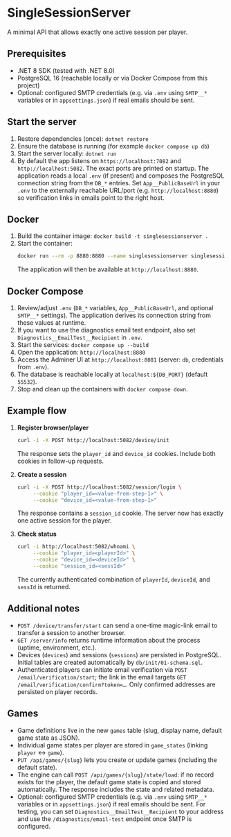 # SingleSessionServer

A minimal API that allows exactly one active session per player.

## Prerequisites

- .NET 8 SDK (tested with .NET 8.0)
- PostgreSQL 16 (reachable locally or via Docker Compose from this project)
- Optional: configured SMTP credentials (e.g. via `.env` using `SMTP__*` variables or in `appsettings.json`) if real emails should be sent.

## Start the server

1. Restore dependencies (once): `dotnet restore`
2. Ensure the database is running (for example `docker compose up db`)
3. Start the server locally: `dotnet run`
4. By default the app listens on `https://localhost:7082` and `http://localhost:5082`. The exact ports are printed on startup.
   The application reads a local `.env` (if present) and composes the PostgreSQL connection string from the `DB_*` entries.
   Set `App__PublicBaseUrl` in your `.env` to the externally reachable URL/port (e.g. `http://localhost:8880`) so verification links in emails point to the right host.

## Docker

1. Build the container image: `docker build -t singlesessionserver .`
2. Start the container:
   ```bash
   docker run --rm -p 8880:8880 --name singlesessionserver singlesessionserver
   ```
   The application will then be available at `http://localhost:8880`.

## Docker Compose

1. Review/adjust `.env` (`DB_*` variables, `App__PublicBaseUrl`, and optional `SMTP__*` settings). The application derives its connection string from these values at runtime.
2. If you want to use the diagnostics email test endpoint, also set `Diagnostics__EmailTest__Recipient` in `.env`.
3. Start the services: `docker compose up --build`
4. Open the application: `http://localhost:8880`
5. Access the Adminer UI at `http://localhost:8081` (server: `db`, credentials from `.env`).
6. The database is reachable locally at `localhost:${DB_PORT}` (default `55532`).
7. Stop and clean up the containers with `docker compose down`.

## Example flow

1. **Register browser/player**

   ```bash
   curl -i -X POST http://localhost:5082/device/init
   ```

   The response sets the `player_id` and `device_id` cookies. Include both cookies in follow-up requests.

2. **Create a session**

   ```bash
   curl -i -X POST http://localhost:5082/session/login \
        --cookie "player_id=<value-from-step-1>" \
        --cookie "device_id=<value-from-step-1>"
   ```

   The response contains a `session_id` cookie. The server now has exactly one active session for the player.

3. **Check status**
   ```bash
   curl -i http://localhost:5082/whoami \
        --cookie "player_id=<playerId>" \
        --cookie "device_id=<deviceId>" \
        --cookie "session_id=<sessId>"
   ```
   The currently authenticated combination of `playerId`, `deviceId`, and `sessId` is returned.

## Additional notes

- `POST /device/transfer/start` can send a one-time magic-link email to transfer a session to another browser.
- `GET /server/info` returns runtime information about the process (uptime, environment, etc.).
- Devices (`devices`) and sessions (`sessions`) are persisted in PostgreSQL. Initial tables are created automatically by `db/init/01-schema.sql`.
- Authenticated players can initiate email verification via `POST /email/verification/start`; the link in the email targets `GET /email/verification/confirm?token=…`. Only confirmed addresses are persisted on player records.

## Games

- Game definitions live in the new `games` table (slug, display name, default game state as JSON).
- Individual game states per player are stored in `game_states` (linking `player` ↔ `game`).
- `PUT /api/games/{slug}` lets you create or update games (including the default state).
- The engine can call `POST /api/games/{slug}/state/load`: if no record exists for the player, the default game state is copied and stored automatically. The response includes the state and related metadata.
- Optional: configured SMTP credentials (e.g. via `.env` using `SMTP__*` variables or in `appsettings.json`) if real emails should be sent. For testing, you can set `Diagnostics__EmailTest__Recipient` to your address and use the `/diagnostics/email-test` endpoint once SMTP is configured.
